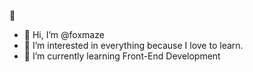 🦊
- 👋 Hi, I’m @foxmaze
- 👀 I’m interested in everything because I love to learn.
- 🌱 I’m currently learning Front-End Development



<!---
foxmaze/foxmaze is a ✨ special ✨ repository because its `README.md` (this file) appears on your GitHub profile.
You can click the Preview link to take a look at your changes.
--->
